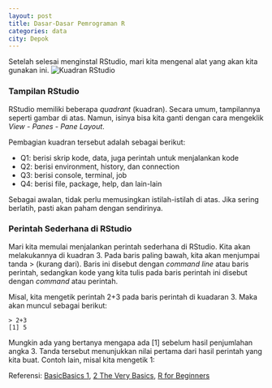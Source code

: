 ```yaml
---
layout: post
title: Dasar-Dasar Pemrograman R
categories: data
city: Depok
---
```


Setelah selesai menginstal RStudio, mari kita mengenal alat yang akan kita gunakan ini. 
![Kuadran RStudio](https://raw.githubusercontent.com/bryantara/bryantara.github.io/master/images/kuadran-r.jpg)

### Tampilan RStudio

RStudio memiliki beberapa _quadrant_ (kuadran). Secara umum, tampilannya seperti gambar di atas. Namun, isinya bisa kita ganti dengan cara mengeklik _View - Panes - Pane Layout_. 

Pembagian kuadran tersebut adalah sebagai berikut:
- Q1: berisi skrip kode, data, juga perintah untuk menjalankan kode
- Q2: berisi environment, history, dan connection
- Q3: berisi console, terminal, job
- Q4: berisi file, package, help, dan lain-lain

Sebagai awalan, tidak perlu memusingkan istilah-istilah di atas. Jika sering berlatih, pasti akan paham dengan sendirinya.

### Perintah Sederhana di RStudio

Mari kita memulai menjalankan perintah sederhana di RStudio. Kita akan melakukannya di kuadran 3. Pada baris paling bawah, kita akan menjumpai tanda > (kurang dari). Baris ini disebut dengan _command line_ atau baris perintah, sedangkan kode yang kita tulis pada baris perintah ini disebut dengan _command_ atau perintah.

Misal, kita mengetik perintah 2+3 pada baris perintah di kuadaran 3. Maka akan muncul sebagai berikut:

```
> 2+3
[1] 5
```
Mungkin ada yang bertanya mengapa ada [1] sebelum hasil penjumlahan angka 3. Tanda tersebut menunjukkan nilai pertama dari hasil perintah yang kita buat. Contoh lain, misal kita mengetik 1:

Referensi: [BasicBasics 1](https://rladiessydney.org/courses/ryouwithme/01-basicbasics-1/), [2 The Very Basics](https://rstudio-education.github.io/hopr/basics.html), [R for Beginners](https://cran.r-project.org/doc/contrib/Paradis-rdebuts_en.pdf)
